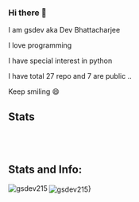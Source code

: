 ### Hi there 👋

I am gsdev aka Dev Bhattacharjee

I love programming

I have special interest in python 

I have total 27 repo and 7 are public ..

Keep smiling 😄

## Stats
<br><br>
<h2 align="left">Stats and Info:</h2>
<img align="left" src="https://github-readme-stats.vercel.app/api/top-langs?username=gsdev215&show_icons=true&locale=en&layout=compact" alt="gsdev215" /><img align="center" src="https://github-readme-stats.vercel.app/api?username=gsdev215&show_icons=true&locale=en" alt="gsdev215" />}
<!--
**gsdev215/gsdev215** is a ✨ _special_ ✨ repository because its `README.md` (this file) appears on your GitHub profile.

Here are some ideas to get you started:

- 🔭 I’m currently working on ...
- 🌱 I’m currently learning ...
- 👯 I’m looking to collaborate on ...
- 🤔 I’m looking for help with ...
- 💬 Ask me about ...
- 📫 How to reach me: ...
- 😄 Pronouns: ...
- ⚡ Fun fact: ...
-->
